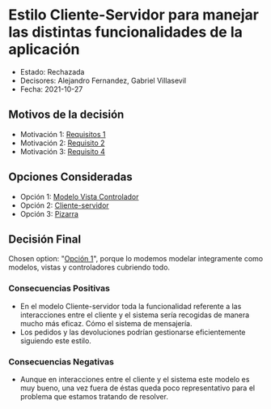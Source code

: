 # Estilo Cliente-Servidor para manejar las distintas funcionalidades de la aplicación

* Estado: Rechazada
* Decisores: Alejandro Fernandez, Gabriel Villasevil
* Fecha: 2021-10-27

## Motivos de la decisión

* Motivación 1: [Requisitos 1](https://github.com/santo2927/DAS-2021-22-/blob/master/Requisitos/R1%20Realizar%20Pedido.txt)
* Motivación 2: [Requisito 2](https://github.com/santo2927/DAS-2021-22-/blob/master/Requisitos/R2%20Realizar%20Devolución.txt)
* Motivación 3: [Requisito 4](https://github.com/santo2927/DAS-2021-22-/blob/master/Requisitos/R4%20Conectar%20con%20el%20Sistema%20de%20pago.txt)

## Opciones Consideradas

* Opción 1: [Modelo Vista Controlador](https://github.com/santo2927/DAS-2021-22-/blob/master/Decisión%20de%20diseño%201.1.md)
* Opción 2: [Cliente-servidor](https://github.com/santo2927/DAS-2021-22-/blob/master/Decisión%20de%20diseño%201.2.md)
* Opción 3: [Pizarra](https://github.com/santo2927/DAS-2021-22-/blob/master/Decisión%20de%20diseño%201.3.md)

## Decisión Final

Chosen option: "[Opción 1](https://github.com/santo2927/DAS-2021-22-/blob/master/Decisión%20de%20diseño%201.1.md)", porque lo modemos modelar integramente como modelos, vistas y controladores cubriendo todo.

### Consecuencias Positivas 

* En el modelo Cliente-servidor toda la funcionalidad referente a las interacciones entre el cliente y el sistema sería recogidas de manera mucho más eficaz. Cómo el sistema de mensajería.
* Los pedidos y las devoluciones podrían gestionarse eficientemente siguiendo este estilo.

### Consecuencias Negativas

* Aunque en interacciones entre el cliente y el sistema este modelo es muy bueno, una vez fuera de éstas queda poco representativo para el problema que estamos tratando de resolver.
